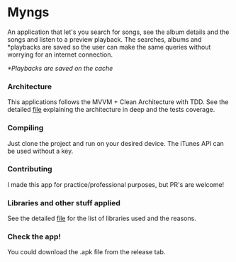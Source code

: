# Myngs
An application that let's you search for songs, see the album details and the songs and listen to a preview playback. The 
searches, albums and *playbacks are saved so the user can make the same queries without worrying for an internet 
connection.

_*Playbacks are saved on the cache_

### Architecture
This applications follows the MVVM + Clean Architecture with TDD.
See the detailed [file](ARCHITECTURE.md) explaining the architecture in deep and the tests coverage.

### Compiling
Just clone the project and run on your desired device. The iTunes API can be used without a key.

### Contributing
I made this app for practice/professional purposes, but PR's are welcome!

### Libraries and other stuff applied
See the detailed [file](DEPENDENCIES.md) for the list of libraries used and the reasons.

### Check the app!
You could download the .apk file from the release tab.
